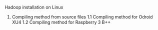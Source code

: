 Hadoop installation on Linux
1. Compiling method from source files
1.1 Compiling method for Odroid XU4
1.2  Compiling method for Raspberry 3 B++
